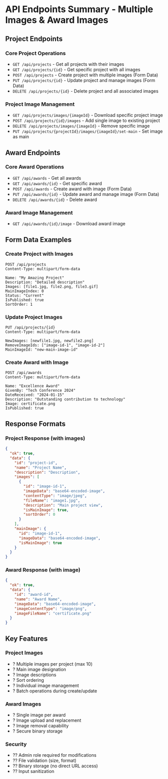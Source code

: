 # API Endpoints Summary - Multiple Images & Award Images

## Project Endpoints

### Core Project Operations
- `GET /api/projects` - Get all projects with their images
- `GET /api/projects/{id}` - Get specific project with all images
- `POST /api/projects` - Create project with multiple images (Form Data)
- `PUT /api/projects/{id}` - Update project and manage images (Form Data)
- `DELETE /api/projects/{id}` - Delete project and all associated images

### Project Image Management
- `GET /api/projects/images/{imageId}` - Download specific project image
- `POST /api/projects/{id}/images` - Add single image to existing project
- `DELETE /api/projects/images/{imageId}` - Remove specific image
- `PUT /api/projects/{projectId}/images/{imageId}/set-main` - Set image as main

## Award Endpoints

### Core Award Operations
- `GET /api/awards` - Get all awards
- `GET /api/awards/{id}` - Get specific award
- `POST /api/awards` - Create award with image (Form Data)
- `PUT /api/awards/{id}` - Update award and manage image (Form Data)
- `DELETE /api/awards/{id}` - Delete award

### Award Image Management
- `GET /api/awards/{id}/image` - Download award image

## Form Data Examples

### Create Project with Images
```
POST /api/projects
Content-Type: multipart/form-data

Name: "My Amazing Project"
Description: "Detailed description"
Images: [file1.jpg, file2.png, file3.gif]
MainImageIndex: 0
Status: "Current"
IsPublished: true
SortOrder: 1
```

### Update Project Images
```
PUT /api/projects/{id}
Content-Type: multipart/form-data

NewImages: [newfile1.jpg, newfile2.png]
RemoveImageIds: ["image-id-1", "image-id-2"]
MainImageId: "new-main-image-id"
```

### Create Award with Image
```
POST /api/awards
Content-Type: multipart/form-data

Name: "Excellence Award"
GivenBy: "Tech Conference 2024"
DateReceived: "2024-01-15"
Description: "Outstanding contribution to technology"
Image: certificate.png
IsPublished: true
```

## Response Formats

### Project Response (with images)
```json
{
  "ok": true,
  "data": {
    "id": "project-id",
    "name": "Project Name",
    "description": "Description",
    "images": [
      {
        "id": "image-id-1",
        "imageData": "base64-encoded-image",
        "contentType": "image/jpeg",
        "fileName": "image1.jpg",
        "description": "Main project view",
        "isMainImage": true,
        "sortOrder": 0
      }
    ],
    "mainImage": {
      "id": "image-id-1",
      "imageData": "base64-encoded-image",
      "isMainImage": true
    }
  }
}
```

### Award Response (with image)
```json
{
  "ok": true,
  "data": {
    "id": "award-id",
    "name": "Award Name",
    "imageData": "base64-encoded-image",
    "imageContentType": "image/png",
    "imageFileName": "certificate.png"
  }
}
```

## Key Features

### Project Images
- ? Multiple images per project (max 10)
- ? Main image designation
- ? Image descriptions
- ? Sort ordering
- ? Individual image management
- ? Batch operations during create/update

### Award Images
- ? Single image per award
- ? Image upload and replacement
- ? Image removal capability
- ? Secure binary storage

### Security
- ?? Admin role required for modifications
- ?? File validation (size, format)
- ?? Binary storage (no direct URL access)
- ?? Input sanitization